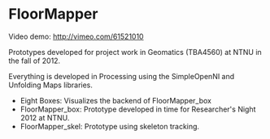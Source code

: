 FloorMapper
===========

Video demo: http://vimeo.com/61521010

Prototypes developed for project work in Geomatics (TBA4560) at NTNU in the fall of 2012.

Everything is developed in Processing using the SimpleOpenNI and Unfolding Maps libraries.

- Eight Boxes: Visualizes the backend of FloorMapper_box
- FloorMapper_box: Prototype developed in time for Researcher's Night 2012 at NTNU.
- FloorMapper_skel: Prototype using skeleton tracking.

